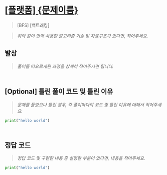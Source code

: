 # [[플랫폼] {문제이름}](문제링크)

> [BFS] [백트래킹]

> _위와 같이 만약 사용한 알고리즘 기술 및 자료구조가 있다면, 적어주세요._

## 발상

> _풀이를 떠오르게된 과정을 상세히 적어주시면 됩니다._

## <br>[Optional] 틀린 풀이 코드 및 틀린 이유

> _문제를 풀었으나 틀린 경우, 각 풀이마다의 코드 및 틀린 이유에 대해서 적어주세요._

```python
print("hello world")
```

## <br>정답 코드

> _정답 코드 및 구현한 내용 중 설명한 부분이 있다면, 내용을 적어주세요._

```python
print("hello world")
```

